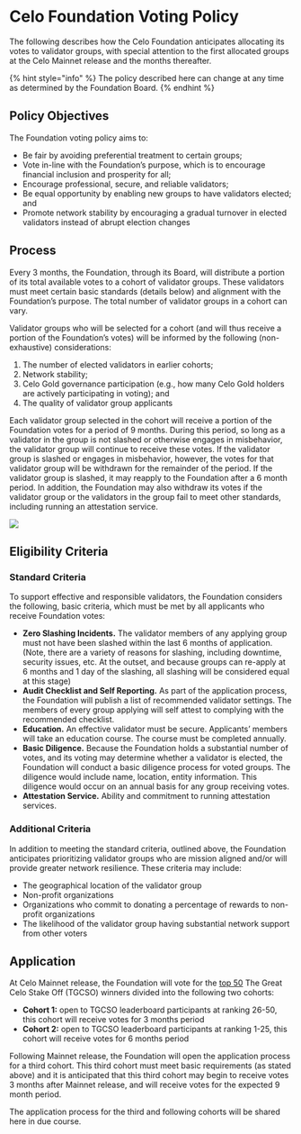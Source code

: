 # Celo Foundation Voting Policy

The following describes how the Celo Foundation anticipates allocating its votes to validator groups, with special attention to the first allocated groups at the Celo Mainnet release and the months thereafter.

{% hint style="info" %}
The policy described here can change at any time as determined by the Foundation Board.
{% endhint %}

## Policy Objectives

The Foundation voting policy aims to:

* Be fair by avoiding preferential treatment to certain groups;
* Vote in-line with the Foundation’s purpose, which is to encourage financial inclusion and prosperity for all;
* Encourage professional, secure, and reliable validators;
* Be equal opportunity by enabling new groups to have validators elected; and
* Promote network stability by encouraging a gradual turnover in elected validators instead of abrupt election changes

## Process

Every 3 months, the Foundation, through its Board, will distribute a portion of its total available votes to a cohort of validator groups. These validators must meet certain basic standards \(details below\) and alignment with the Foundation’s purpose. The total number of validator groups in a cohort can vary.

Validator groups who will be selected for a cohort \(and will thus receive a portion of the Foundation’s votes\) will be informed by the following \(non-exhaustive\) considerations:

1. The number of elected validators in earlier cohorts;
2. Network stability;
3. Celo Gold governance participation \(e.g., how many Celo Gold holders are actively participating in voting\); and
4. The quality of validator group applicants

Each validator group selected in the cohort will receive a portion of the Foundation votes for a period of 9 months. During this period, so long as a validator in the group is not slashed or otherwise engages in misbehavior, the validator group will continue to receive these votes. If the validator group is slashed or engages in misbehavior, however, the votes for that validator group will be withdrawn for the remainder of the period. If the validator group is slashed, it may reapply to the Foundation after a 6 month period. In addition, the Foundation may also withdraw its votes if the validator group or the validators in the group fail to meet other standards, including running an attestation service.

![](https://storage.googleapis.com/celo-website/docs/celo-foundation-cohorts.jpg)

## Eligibility Criteria

### Standard Criteria

To support effective and responsible validators, the Foundation considers the following, basic criteria, which must be met by all applicants who receive Foundation votes:

* **Zero Slashing Incidents.** The validator members of any applying group must not have been slashed within the last 6 months of application. \(Note, there are a variety of reasons for slashing, including downtime, security issues, etc. At the outset, and because groups can re-apply at 6 months and 1 day of the slashing, all slashing will be considered equal at this stage\)
* **Audit Checklist and Self Reporting.** As part of the application process, the Foundation will publish a list of recommended validator settings. The members of every group applying will self attest to complying with the recommended checklist.
* **Education.** An effective validator must be secure. Applicants’ members will take an education course. The course must be completed annually.
* **Basic Diligence.** Because the Foundation holds a substantial number of votes, and its voting may determine whether a validator is elected, the Foundation will conduct a basic diligence process for voted groups. The diligence would include name, location, entity information. This diligence would occur on an annual basis for any group receiving votes.
* **Attestation Service.** Ability and commitment to running attestation services.

### Additional Criteria

In addition to meeting the standard criteria, outlined above, the Foundation anticipates prioritizing validator groups who are mission aligned and/or will provide greater network resilience. These criteria may include:

* The geographical location of the validator group
* Non-profit organizations
* Organizations who commit to donating a percentage of rewards to non-profit organizations
* The likelihood of the validator group having substantial network support from other voters

## Application

At Celo Mainnet release, the Foundation will vote for the [top 50](https://docs.google.com/spreadsheets/d/e/2PACX-1vQwk10o6YV0uriR8LuYfLqB1irjmOX_-L6Jljn3BtKlmz_R_TsUU8aI-pMqGVlu4HQKIQlQaFkUhsyl/pubhtml?gid=1970613133&single=true) The Great Celo Stake Off \(TGCSO\) winners divided into the following two cohorts:

* **Cohort 1:** open to TGCSO leaderboard participants at ranking 26-50, this cohort will receive votes for 3 months period
* **Cohort 2:** open to TGCSO leaderboard participants at ranking 1-25, this cohort will receive votes for 6 months period

Following Mainnet release, the Foundation will open the application process for a third cohort. This third cohort must meet basic requirements \(as stated above\) and it is anticipated that this third cohort may begin to receive votes 3 months after Mainnet release, and will receive votes for the expected 9 month period.

The application process for the third and following cohorts will be shared here in due course.


